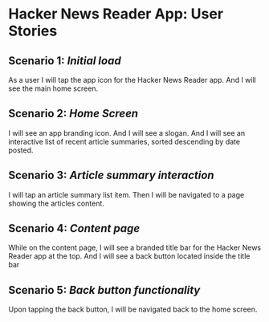 # Hacker News Reader App: User Stories #

## Scenario 1: *Initial load* ##
As a user I will tap the app icon for the Hacker News Reader app.
And I will see the main home screen.

## Scenario 2: *Home Screen* ##
I will see an app branding icon.
And I will see a slogan.
And I will see an interactive list of recent article summaries, sorted descending by date posted.

## Scenario 3: *Article summary interaction* ##
I will tap an article summary list item.
Then I will be navigated to a page showing the articles content.

## Scenario 4: *Content page* ##
While on the content page, I will see a branded title bar for the Hacker News Reader app at the top.
And I will see a back button located inside the title bar

## Scenario 5: *Back button functionality* ##
Upon tapping the back button, I will be navigated back to the home screen.